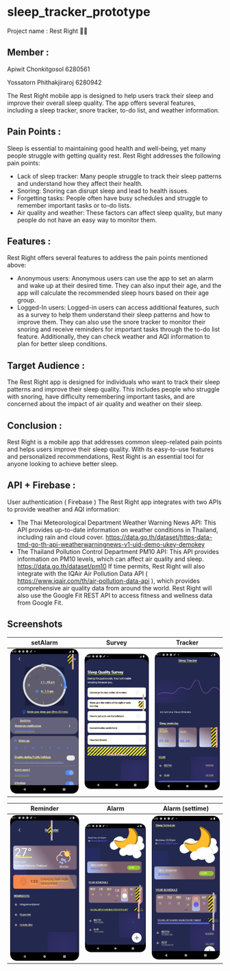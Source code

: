 # sleep_tracker_prototype
Project name : Rest Right 🌙💤

## Member : 

Apiwit Chonkitgosol 6280561

Yossatorn Phithakjiraroj 6280942

The Rest Right mobile app is designed to help users track their sleep and improve their overall sleep quality. The app offers several features, including a sleep tracker, snore tracker, to-do list, and weather information.

## Pain Points :

Sleep is essential to maintaining good health and well-being, yet many people struggle with getting quality rest. Rest Right addresses the following pain points:
- Lack of sleep tracker: Many people struggle to track their sleep patterns and understand how they affect their health.
- Snoring: Snoring can disrupt sleep and lead to health issues.
- Forgetting tasks: People often have busy schedules and struggle to remember important tasks or to-do lists.
- Air quality and weather: These factors can affect sleep quality, but many people do not have an easy way to monitor them.

## Features :

Rest Right offers several features to address the pain points mentioned above:

- Anonymous users: Anonymous users can use the app to set an alarm and wake up at their desired time. They can also input their age, and the app will calculate the recommended sleep hours based on their age group.
- Logged-In users: Logged-in users can access additional features, such as a survey to help them understand their sleep patterns and how to improve them. They can also use the snore tracker to monitor their snoring and receive reminders for important tasks through the to-do list feature. Additionally, they can check weather and AQI information to plan for better sleep conditions.

## Target Audience :

The Rest Right app is designed for individuals who want to track their sleep patterns and improve their sleep quality. This includes people who struggle with snoring, have difficulty remembering important tasks, and are concerned about the impact of air quality and weather on their sleep.

## Conclusion :

Rest Right is a mobile app that addresses common sleep-related pain points and helps users improve their sleep quality. With its easy-to-use features and personalized recommendations, Rest Right is an essential tool for anyone looking to achieve better sleep.

## API + Firebase :

User authentication ( Firebase )
The Rest Right app integrates with two APIs to provide weather and AQI information:
- The Thai Meteorological Department Weather Warning News API: This API provides up-to-date information on weather conditions in Thailand, including rain and cloud cover.
https://data.go.th/dataset/https-data-tmd-go-th-api-weatherwarningnews-v1-uid-demo-ukey-demokey
- The Thailand Pollution Control Department PM10 API: This API provides information on PM10 levels, which can affect air quality and sleep.
https://data.go.th/dataset/pm10
If time permits, Rest Right will also integrate with the IQAir Air Pollution Data API ( https://www.iqair.com/th/air-pollution-data-api ), which provides comprehensive air quality data from around the world. Rest Right will also use the Google Fit REST API to access fitness and wellness data from Google Fit.

## Screenshots

|              setAlarm              |                Survey                |              Tracker              |
|:-------------------------------:|:---------------------------------------:|:---------------------------------:|
| ![Alarm](screenshot/setAlarm.png) | ![Countdown](screenshot/SleepSurvey.png) | ![Wakeup](screenshot/Tracjer.png) |

|               Reminder                |                Alarm                 |                 Alarm (settime)                 |
|:-------------------------------------------:|:---------------------------------------------:|:-----------------------------------------------:|
| ![Sleep_Graph](screenshot/Reminder.png) | ![setting dark](screenshot/Alarm.png) | ![setting light](screenshot/AlarmSet.png) |
